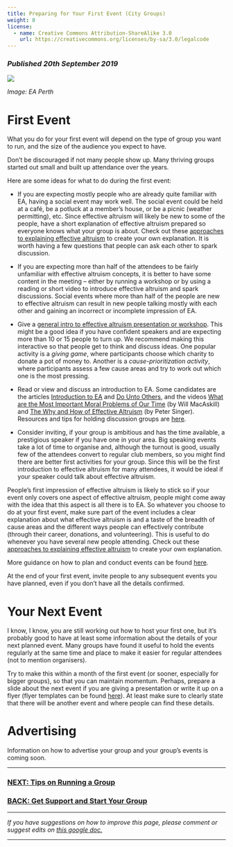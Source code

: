 ```yaml
---
title: Preparing for Your First Event (City Groups)
weight: 8
license:
  - name: Creative Commons Attribution-ShareAlike 3.0
    url: https://creativecommons.org/licenses/by-sa/3.0/legalcode
---
```

### _Published 20th September 2019_

<p class="small_image_wrapper">
<img src="/img/startperth1.png" />
</p>

_Image: EA Perth_

# First Event
What you do for your first event will depend on the type of group you want to run, and the size of the audience you expect to have.

Don’t be discouraged if not many people show up. Many thriving groups started out small and built up attendance over the years.

Here are some ideas for what to do during the first event:

* If you are expecting mostly people who are already quite familiar with EA, having a social event may work well. The social event could be held at a café, be a potluck at a member’s house, or be a picnic (weather permitting), etc. Since effective altruism will likely be new to some of the people, have a short explanation of effective altruism prepared so everyone knows what your group is about. Check out these <a target="_blank" href="/learn/communicate-ea/">approaches to explaining effective altruism</a> to create your own explanation. It is worth having a few questions that people can ask each other to spark discussion.

* If you are expecting more than half of the attendees to be fairly unfamiliar with effective altruism concepts, it is better to have some content in the meeting – either by running a workshop or by using a reading or short video to introduce effective altruism and spark discussions. Social events where more than half of the people are new to effective altruism can result in new people talking mostly with each other and gaining an incorrect or incomplete impression of EA.

* Give a <a target="_blank" href="/events/intro/">general intro to effective altruism presentation or workshop</a>. This might be a good idea if you have confident speakers and are expecting more than 10 or 15 people to turn up. We recommend making this interactive so that people get to think and discuss ideas. One popular activity is a _giving game_, where participants choose which charity to donate a pot of money to. Another is a _cause-prioritization activity_, where participants assess a few cause areas and try to work out which one is the most pressing.

* Read or view and discuss an introduction to EA. Some candidates are the articles <a target="_blank" href=https://www.effectivealtruism.org/articles/introduction-to-effective-altruism/>Introduction to EA</a> and <a target="_blank" href="https://www.effectivealtruism.org/articles/efficient-charity-do-unto-others/">Do Unto Others</a>, and the videos <a target="_blank" href="https://www.ted.com/talks/will_macaskill_how_can_we_do_the_most_good_for_the_world">What are the Most Important Moral Problems of Our Time</a> (by Will MacAskill) and <a target="_blank" href="https://www.ted.com/talks/peter_singer_the_why_and_how_of_effective_altruism">The Why and How of Effective Altruism</a> (by Peter Singer). Resources and tips for holding discussion groups are <a target="_blank" href="/events/discussions/">here</a>.

* Consider inviting, if your group is ambitious and has the time available, a prestigious speaker if you have one in your area. Big speaking events take a lot of time to organise and, although the turnout is good, usually few of the attendees convert to regular club members, so you might find there are better first activities for your group. Since this will be the first introduction to effective altruism for many attendees, it would be ideal if your speaker could talk about effective altruism. 

People’s first impression of effective altruism is likely to stick so if your event only covers one aspect of effective altruism, people might come away with the idea that this aspect is all there is to EA. So whatever you choose to do at your first event, make sure part of the event includes a clear explanation about what effective altruism is and a taste of the breadth of cause areas and the different ways people can effectively contribute (through their career, donations, and volunteering). This is useful to do whenever you have several new people attending. Check out these <a target="_blank" href="/learn/articles/what-to-say/">approaches to explaining effective altruism</a> to create your own explanation. 

More guidance on how to plan and conduct events can be found <a target="_blank" href="/events/">here</a>. 


At the end of your first event, invite people to any subsequent events you have planned, even if you don’t have all the details confirmed. 

 
# Your Next Event
I know, I know, you are still working out how to host your first one, but it’s probably good to have at least some information about the details of your next planned event. Many groups have found it useful to hold the events regularly at the same time and place to make it easier for regular attendees (not to mention organisers).  

Try to make this within a month of the first event (or sooner, especially for bigger groups), so that you can maintain momentum. Perhaps, prepare a slide about the next event if you are giving a presentation or write it up on a flyer (flyer templates can be found <a target=
"_blank" href="/graphics/editable-graphics/">here</a>). At least make sure to clearly state that there will be another event and where people can find these details. 


# Advertising

Information on how to advertise your group and your group’s events is coming soon.

<hr>

### [NEXT: Tips on Running a Group](/tips/)

### [BACK: Get Support and Start Your Group](/start/support/)

<hr>

_If you have suggestions on how to improve this page, please comment or suggest edits on_ <a target="_blank" href="https://docs.google.com/document/d/1zEY_ogrhX5TaATcSZaUDJJA50xkQ7rPxRfrJl_5m_dc/edit?usp=sharing">_this google doc._</a>

<hr>
